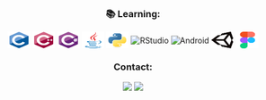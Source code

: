 <!--### Hi there 👋

**Valmy864/Valmy864** is a ✨ _special_ ✨ repository because its `README.md` (this file) appears on your GitHub profile.

  Here are some ideas to get you started:
- 🔭 I’m currently working on ...
- 🌱 I’m currently learning ...
- 👯 I’m looking to collaborate on ...
- 🤔 I’m looking for help with ...
- 💬 Ask me about ...
- 📫 How to reach me: ...
- 😄 Pronouns: ...
- ⚡ Fun fact: ...  -->



<h3 align="center"> 📚 Learning: </h3>
<div align="center" style="display: inline_block">
  <img align="center" alt="C" height="30" width="40" src="https://raw.githubusercontent.com/devicons/devicon/2ae2a900d2f041da66e950e4d48052658d850630/icons/c/c-original.svg">
  <img align="center" alt="C++" height="30" width="40" src="https://raw.githubusercontent.com/devicons/devicon/2ae2a900d2f041da66e950e4d48052658d850630/icons/cplusplus/cplusplus-original.svg">
  <img align="center" alt="C#" height="30" width="40" src="https://raw.githubusercontent.com/devicons/devicon/2ae2a900d2f041da66e950e4d48052658d850630/icons/csharp/csharp-original.svg">
  <img align="center" alt="Java" height="30" width="40" src="https://raw.githubusercontent.com/devicons/devicon/2ae2a900d2f041da66e950e4d48052658d850630/icons/java/java-original.svg">
  <img align="center" alt="Python" height="30" width="40" src="https://raw.githubusercontent.com/devicons/devicon/2ae2a900d2f041da66e950e4d48052658d850630/icons/python/python-original.svg">
  <img align="center" alt="RStudio" height="30" width="40" src="https://cdn.jsdelivr.net/gh/devicons/devicon/icons/rstudio/rstudio-original.svg">
  <img align="center" alt="Android" height="30" width="40" src="https://cdn.jsdelivr.net/gh/devicons/devicon/icons/android/android-plain.svg">
  <img align="center" alt="Unity" height="30" width="40" src="https://raw.githubusercontent.com/devicons/devicon/2ae2a900d2f041da66e950e4d48052658d850630/icons/unity/unity-original.svg">
  <img align="center" alt="Figma" height="30" width="40" src="https://raw.githubusercontent.com/devicons/devicon/9f4f5cdb393299a81125eb5127929ea7bfe42889/icons/figma/figma-original.svg">
</div>

<h3 align="center"> Contact: </h3> 
  
<div align="center"> 
 <a href="https://www.linkedin.com/in/valmy-le%C3%B4ncio/" target="_blank"><img src="https://img.shields.io/badge/LinkedIn-0077B5?style=for-the-badge&logo=linkedin&logoColor=white" target="_blank"></a>
 <a href = "mailto::valmyleoncio@gmail.com"><img src="https://img.shields.io/badge/-Gmail-%23333?style=for-the-badge&logo=gmail&logoColor=white" target="_blank"></a>
</div>

